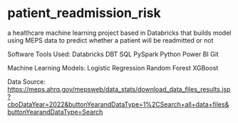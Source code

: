# patient_readmission_risk
a healthcare machine learning project based in Databricks that builds model using MEPS data to predict whether a patient will be readmitted or not 

Software Tools Used:
Databricks
DBT
SQL
PySpark
Python
Power BI
Git

Machine Learning Models:
Logistic Regression
Random Forest
XGBoost

Data Source:
https://meps.ahrq.gov/mepsweb/data_stats/download_data_files_results.jsp?cboDataYear=2022&buttonYearandDataType=1%2CSearch+all+data+files&buttonYearandDataType=Search
